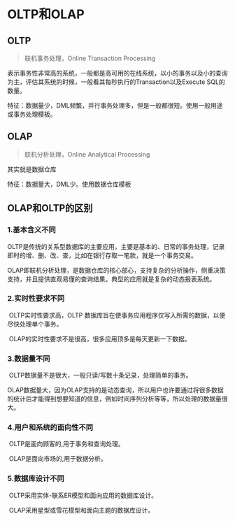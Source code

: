 # OLTP和OLAP

## OLTP

> 联机事务处理，Online Transaction Processing

表示事务性非常高的系统，一般都是高可用的在线系统，以小的事务以及小的查询为主，评估其系统的时候，一般看其每秒执行的Transaction以及Execute SQL的数量。

特征：数据量少，DML频繁，并行事务处理多，但是一般都很短。使用一般用途或事务处理模板。



## OLAP

> 联机分析处理，Online Analytical Processing

其实就是数据仓库

特征：数据量大，DML少。使用数据仓库模板

## OLAP和OLTP的区别

### 1.基本含义不同

​		OLTP是传统的关系型数据库的主要应用，主要是基本的、日常的事务处理，记录即时的增、删、改、查，比如在银行存取一笔款，就是一个事务交易。

​		OLAP即联机分析处理，是数据仓库的核心部心，支持复杂的分析操作，侧重决策支持，并且提供直观易懂的查询结果。典型的应用就是复杂的动态报表系统。

### 2.实时性要求不同

​		OLTP实时性要求高，OLTP 数据库旨在使事务应用程序仅写入所需的数据，以便尽快处理单个事务。

​		OLAP的实时性要求不是很高，很多应用顶多是每天更新一下数据。

### 3.数据量不同

​		OLTP数据量不是很大，一般只读/写数十条记录，处理简单的事务。

​		OLAP数据量大，因为OLAP支持的是动态查询，所以用户也许要通过将很多数据的统计后才能得到想要知道的信息，例如时间序列分析等等，所以处理的数据量很大。

### 4.用户和系统的面向性不同

​		OLTP是面向顾客的,用于事务和查询处理。

​		OLAP是面向市场的,用于数据分析。

### 5.数据库设计不同

​		OLTP采用实体-联系ER模型和面向应用的数据库设计。

​		OLAP采用星型或雪花模型和面向主题的数据库设计。